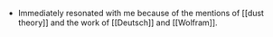 - Immediately resonated with me because of the mentions of [[dust theory]] and the work of [[Deutsch]] and [[Wolfram]].
